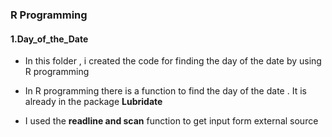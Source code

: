 ### **R Programming**

#### **1.Day_of_the_Date**

- In this folder , i created the code for finding the day of the date by using R programming

- In R programming there is a function to find the day of the date . It is already in the package **Lubridate**

- I used the **readline and scan** function to get input form external source
